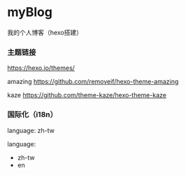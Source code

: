 # myBlog
我的个人博客（hexo搭建）


### 主题链接
https://hexo.io/themes/

amazing
https://github.com/removeif/hexo-theme-amazing


kaze
https://github.com/theme-kaze/hexo-theme-kaze


### 国际化（i18n）
language: zh-tw

language: 
- zh-tw
- en




